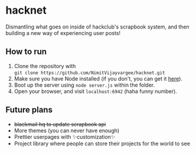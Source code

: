 # hacknet
Dismantling what goes on inside of hackclub's scrapbook system, and then building a new way of experiencing user posts!
## How to run

 1. Clone the repository  with <br>`git clone https://github.com/NimitVijayvargee/hacknet.git`
 2. Make sure you have Node installed (if you don't, you can get it [here](https://nodejs.org/en/download/package-manager)).
 3. Boot up the server using  `node server.js` within the folder.
 4. Open your browser, and visit `localhost:6942` (haha funny number).

## Future plans

 - ~~blackmail hq to update scrapbook api~~
 - More themes (you can never have enough)
 - Prettier userpages with ✨customization✨
 - Project library where people can store their projects for the world to see
 
